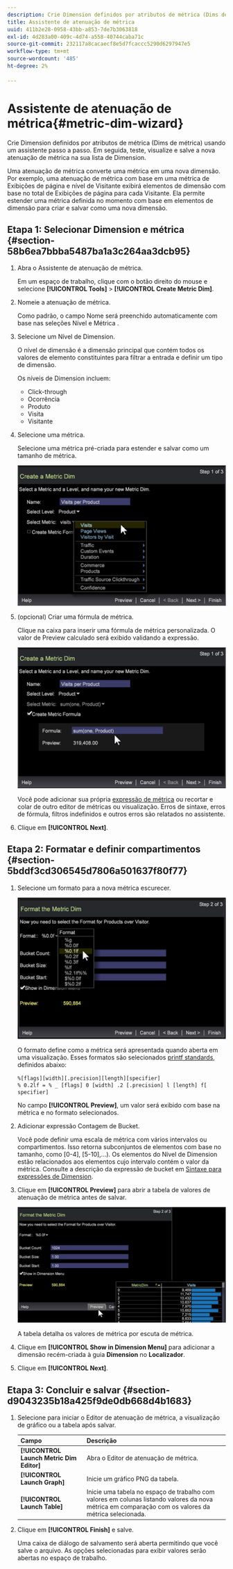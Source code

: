 ```yaml
---
description: Crie Dimension definidos por atributos de métrica (Dims de métrica) usando um assistente passo a passo. Em seguida, teste, visualize e salve a nova atenuação de métrica na sua lista de Dimension.
title: Assistente de atenuação de métrica
uuid: 411b2e28-0958-43bb-a853-7de7b3063818
exl-id: 4d283a00-409c-4d74-a558-40744caba71c
source-git-commit: 232117a8cacaecf8e5d7fcaccc5290d6297947e5
workflow-type: tm+mt
source-wordcount: '485'
ht-degree: 2%

---
```


# Assistente de atenuação de métrica{#metric-dim-wizard}

Crie Dimension definidos por atributos de métrica (Dims de métrica) usando um assistente passo a passo. Em seguida, teste, visualize e salve a nova atenuação de métrica na sua lista de Dimension.

Uma atenuação de métrica converte uma métrica em uma nova dimensão. Por exemplo, uma atenuação de métrica com base em uma métrica de Exibições de página e nível de Visitante exibirá elementos de dimensão com base no total de Exibições de página para cada Visitante. Ela permite estender uma métrica definida no momento com base em elementos de dimensão para criar e salvar como uma nova dimensão.

## Etapa 1: Selecionar Dimension e métrica {#section-58b6ea7bbba5487ba1a3c264aa3dcb95}

1. Abra o Assistente de atenuação de métrica.

   Em um espaço de trabalho, clique com o botão direito do mouse e selecione **[!UICONTROL Tools]** > **[!UICONTROL Create Metric Dim]**.

1. Nomeie a atenuação de métrica.

   Como padrão, o campo Nome será preenchido automaticamente com base nas seleções Nível e Métrica .

1. Selecione um Nível de Dimension.

   O nível de dimensão é a dimensão principal que contém todos os valores de elemento constituintes para filtrar a entrada e definir um tipo de dimensão.

   Os níveis de Dimension incluem:

   * Click-through
   * Ocorrência
   * Produto
   * Visita
   * Visitante

1. Selecione uma métrica.

   Selecione uma métrica pré-criada para estender e salvar como um tamanho de métrica.

   ![](assets/6_4_workstation_metricdim_metric.png)

1. (opcional) Criar uma fórmula de métrica.

   Clique na caixa para inserir uma fórmula de métrica personalizada. O valor de Preview calculado será exibido validando a expressão.

   ![](assets/6_4_workstation_metricdim_create_metric.png)

   Você pode adicionar sua própria [expressão de métrica](https://experienceleague.adobe.com/docs/data-workbench/using/client/qry-lang-syntx/c-syntx-mtrc-exp.html) ou recortar e colar de outro editor de métricas ou visualização. Erros de sintaxe, erros de fórmula, filtros indefinidos e outros erros são relatados no assistente.

1. Clique em **[!UICONTROL Next]**.

## Etapa 2: Formatar e definir compartimentos {#section-5bddf3cd306545d7806a501637f80f77}

1. Selecione um formato para a nova métrica escurecer.

   ![](assets/6_4_workstation_metricdim_format_metric.png)

   O formato define como a métrica será apresentada quando aberta em uma visualização. Esses formatos são selecionados [printf standards](http://www.cplusplus.com/reference/cstdio/printf/), definidos abaixo:

   ```
   %[flags][width][.precision][length][specifier]
   % 0.2lf = % _ [flags] 0 [width] .2 [.precision] l [length] f[ specifier]
   ```

   No campo **[!UICONTROL Preview]**, um valor será exibido com base na métrica e no formato selecionados.

1. Adicionar expressão Contagem de Bucket.

   Você pode definir uma escala de métrica com vários intervalos ou compartimentos. Isso retorna subconjuntos de elementos com base no tamanho, como [0-4], [5-10],...). Os elementos do Nível de Dimension estão relacionados aos elementos cujo intervalo contém o valor da métrica. Consulte a descrição da expressão de bucket em [Sintaxe para expressões de Dimension](https://experienceleague.adobe.com/docs/data-workbench/using/client/qry-lang-syntx/c-syntx-dim-exp.html).

1. Clique em **[!UICONTROL Preview]** para abrir a tabela de valores de atenuação de métrica antes de salvar.

   ![](assets/6_4_workstation_metricdim_preview.png)

   A tabela detalha os valores de métrica por escuta de métrica.

1. Clique em **[!UICONTROL Show in Dimension Menu]** para adicionar a dimensão recém-criada à guia **Dimension** no **Localizador**.

1. Clique em **[!UICONTROL Next]**.

## Etapa 3: Concluir e salvar {#section-d9043235b18a425f9de0db668d4b1683}

1. Selecione para iniciar o Editor de atenuação de métrica, a visualização de gráfico ou a tabela após salvar.

   | Campo | Descrição |
   |---|---|
   | **[!UICONTROL Launch Metric Dim Editor]** | Abra o Editor de atenuação de métrica. |
   | **[!UICONTROL Launch Graph]** | Inicie um gráfico PNG da tabela. |
   | **[!UICONTROL Launch Table]** | Inicie uma tabela no espaço de trabalho com valores em colunas listando valores da nova métrica em comparação com os valores da métrica selecionada. |

1. Clique em **[!UICONTROL Finish]** e salve.

   Uma caixa de diálogo de salvamento será aberta permitindo que você salve o arquivo. As opções selecionadas para exibir valores serão abertas no espaço de trabalho.
